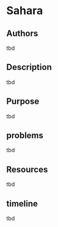 # Sahara
## Authors
tbd
## Description 
tbd
## Purpose 
tbd
## problems 
tbd
## Resources
tbd
## timeline
tbd
